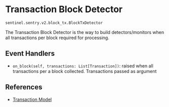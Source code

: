 # Transaction Block Detector

`sentinel.sentry.v2.block_tx.BlockTxDetector`

The Transaction Block Detector is the way to build detectors/monitors when all transactions per block 
required for processing.

## Event Handlers

- `on_block(self, transactions: List[Transaction])`: raised when all transactions per a block collected. 
  Transactions passed as argument

## References

- [Transaction Model](/src/sentinel/models/transaction.py)
